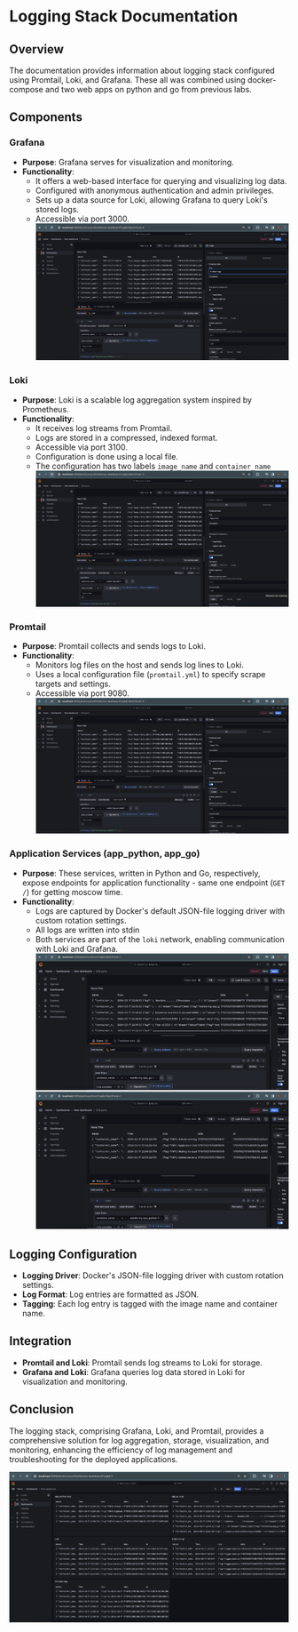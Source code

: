 # Logging Stack Documentation

## Overview
The documentation provides information about logging stack configured using Promtail, Loki, and Grafana. 
These all was combined using docker-compose and two web apps on python and go from previous labs.

## Components

### Grafana
- **Purpose**: Grafana serves for visualization and monitoring.
- **Functionality**:
  - It offers a web-based interface for querying and visualizing log data.
  - Configured with anonymous authentication and admin privileges.
  - Sets up a data source for Loki, allowing Grafana to query Loki's stored logs.
  - Accessible via port 3000.
![grafana](screenshots/grafana.png)

### Loki
- **Purpose**: Loki is a scalable log aggregation system inspired by Prometheus.
- **Functionality**:
  - It receives log streams from Promtail.
  - Logs are stored in a compressed, indexed format.
  - Accessible via port 3100.
  - Configuration is done using a local file.
  - The configuration has two labels `image_name` and `container_name`
![loki](screenshots/loki.png)


### Promtail
- **Purpose**: Promtail collects and sends logs to Loki.
- **Functionality**:
  - Monitors log files on the host and sends log lines to Loki.
  - Uses a local configuration file (`promtail.yml`) to specify scrape targets and settings.
  - Accessible via port 9080.
![grafana](screenshots/promtail.png)


### Application Services (app_python, app_go)
- **Purpose**: These services, written in Python and Go, respectively, expose endpoints for application functionality - same one endpoint (`GET /`) for getting moscow time.
- **Functionality**:
  - Logs are captured by Docker's default JSON-file logging driver with custom rotation settings.
  - All logs are written into stdin
  - Both services are part of the `loki` network, enabling communication with Loki and Grafana.
![app_go](screenshots/app_go.png)
![app_go](screenshots/app_python.png)

## Logging Configuration
- **Logging Driver**: Docker's JSON-file logging driver with custom rotation settings.
- **Log Format**: Log entries are formatted as JSON.
- **Tagging**: Each log entry is tagged with the image name and container name.

## Integration
- **Promtail and Loki**: Promtail sends log streams to Loki for storage.
- **Grafana and Loki**: Grafana queries log data stored in Loki for visualization and monitoring.

## Conclusion
The logging stack, comprising Grafana, Loki, and Promtail, provides a comprehensive solution for log aggregation, storage, visualization, and monitoring, enhancing the efficiency of log management and troubleshooting for the deployed applications.

![panel](screenshots/panel.png)